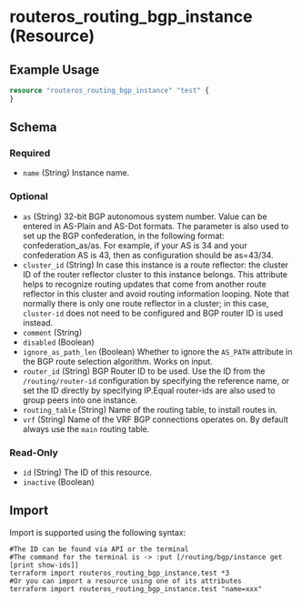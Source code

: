 # routeros_routing_bgp_instance (Resource)


## Example Usage
```terraform
resource "routeros_routing_bgp_instance" "test" {
}
```

<!-- schema generated by tfplugindocs -->
## Schema

### Required

- `name` (String) Instance name.

### Optional

- `as` (String) 32-bit BGP autonomous system number. Value can be entered in AS-Plain and AS-Dot formats. The parameter is also used to set up the BGP confederation, in the following format: confederation_as/as. For example, if your AS is 34 and your confederation AS is 43, then as configuration should be as=43/34.
- `cluster_id` (String) In case this instance is a route reflector: the cluster ID of the router reflector cluster to this instance belongs. This attribute helps to recognize routing updates that come from another route reflector in this cluster and avoid routing information looping. Note that normally there is only one route reflector in a cluster; in this case, `cluster-id` does not need to be configured and BGP router ID is used instead.
- `comment` (String)
- `disabled` (Boolean)
- `ignore_as_path_len` (Boolean) Whether to ignore the `AS_PATH` attribute in the BGP route selection algorithm. Works on input.
- `router_id` (String) BGP Router ID to be used. Use the ID from the `/routing/router-id` configuration by specifying the reference name, or set the ID directly by specifying IP.Equal router-ids are also used to group peers into one instance.
- `routing_table` (String) Name of the routing table, to install routes in.
- `vrf` (String) Name of the VRF BGP connections operates on. By default always use the `main` routing table.

### Read-Only

- `id` (String) The ID of this resource.
- `inactive` (Boolean)

## Import
Import is supported using the following syntax:
```shell
#The ID can be found via API or the terminal
#The command for the terminal is -> :put [/routing/bgp/instance get [print show-ids]]
terraform import routeros_routing_bgp_instance.test *3
#Or you can import a resource using one of its attributes
terraform import routeros_routing_bgp_instance.test "name=xxx"
```
